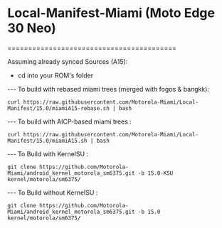 # Local-Manifest-Miami (Moto Edge 30 Neo)
=========================================

Assuming already synced Sources (A15):
 - cd into your ROM's folder

--- To build with rebased miami trees (merged with fogos & bangkk):
```
curl https://raw.githubusercontent.com/Motorola-Miami/Local-Manifest/15.0/miamiA15-rebase.sh | bash
```
--- To build with AICP-based miami trees :
```
curl https://raw.githubusercontent.com/Motorola-Miami/Local-Manifest/15.0/miamiA15.sh | bash
```
--- To Build with KernelSU :
```
git clone https://github.com/Motorola-Miami/android_kernel_motorola_sm6375.git -b 15.0-KSU kernel/motorola/sm6375/
```
--- To Build without KernelSU :
```
git clone https://github.com/Motorola-Miami/android_kernel_motorola_sm6375.git -b 15.0 kernel/motorola/sm6375/
```
